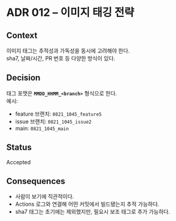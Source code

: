 # ADR 012 – 이미지 태깅 전략

## Context
이미지 태그는 추적성과 가독성을 동시에 고려해야 한다.  
sha7, 날짜/시간, PR 번호 등 다양한 방식이 있다.

## Decision
태그 포맷은 **`MMDD_HHMM_<branch>`** 형식으로 한다.  
예시:
- feature 브랜치: `0821_1045_feature5`  
- issue 브랜치: `0821_1045_issue2`  
- main: `0821_1045_main`

## Status
Accepted

## Consequences
- 사람이 보기에 직관적이다.  
- Actions 로그와 연결해 어떤 커밋에서 빌드됐는지 추적 가능하다.  
- sha7 태그는 초기에는 제외했지만, 필요시 보조 태그로 추가 가능하다.
